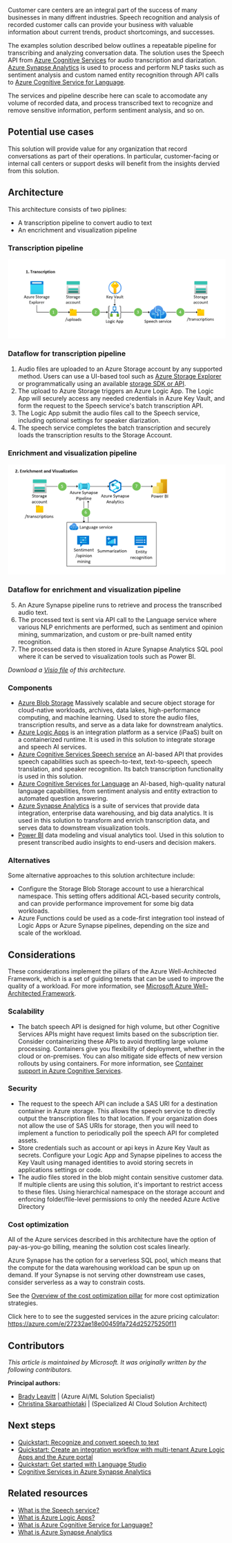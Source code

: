 Customer care centers are an integral part of the success of many businesses in many diffrent industries. Speech recognition and analysis of recorded customer calls can provide your business with valuable information about current trends, product shortcomings, and successes. 

The examples solution described below outlines a repeatable pipeline for transcribing and analyzing conversation data. The solution uses the Speech API from [Azure Cognitive Services](/azure/cognitive-services/speech-service/overview) for audio transcription and diarization. [Azure Synapse Analytics](/azure/synapse-analytics/) is used to process and perform NLP tasks such as sentiment analysis and custom named entity recognition through API calls to [Azure Cognitive Service for Language](/azure/cognitive-services/language-service/). 

The services and pipeline describe here can scale to accomodate any volume of recorded data, and process transcribed text to recognize and remove sensitive information, perform sentiment analysis, and so on.

## Potential use cases
This solution will provide value for any organization that record conversations as part of their operations. In particular, customer-facing or internal call centers or support desks will benefit from the insights dervied from this solution. 

## Architecture
This architecture consists of two piplines: 
* A transcription pipeline to convert audio to text
* An encrichment and visualization pipeline

### Transcription pipeline
![Architecture diagram: ingest and convert speech to text using Azure Cognitive Services](../media/speech-to-text-transcription-pipeline.png)

### Dataflow for transcription pipeline
1. Audio files are uploaded to an Azure Storage account by any supported method. Users can use a UI-based tool such as [Azure Storage Explorer](https://azure.microsoft.com/features/storage-explorer/) or programmatically using an available [storage SDK or API](/azure/storage/blobs/reference).
2. The upload to Azure Storage triggers an Azure Logic App. The Logic App will securely access any needed credentials in Azure Key Vault, and form the request to the Speech service's batch transcription API. 
3. The Logic App submit the audio files call to the Speech service, including optional settings for speaker diarization. 
4. The speech service completes the batch transcription and securely loads the transcription results to the Storage Account. 

### Enrichment and visualization pipeline
![Architecture diagram: transform and enrich transcribed conversations with NLP. Then serve up through visualization tools.](../media/speech-to-text-analytics-nlp-pipeline.png)

### Dataflow for enrichment and visualization pipeline
5. An Azure Synapse pipeline runs to retrieve and process the transcribed audio text. 
6. The processed text is sent via API call to the Language service where various NLP enrichments are performed, such as sentiment and opinion mining, summarization, and custom or pre-built named entity recognition. 
7. The processed data is then stored in Azure Synapse Analytics SQL pool where it can be served to visualization tools such as Power BI. 

*Download a [Visio file](https://arch-center.azureedge.net/[filename].vsdx) of this architecture.*


### Components
- [Azure Blob Storage](https://azure.microsoft.com/product-categories/storage/) Massively scalable and secure object storage for cloud-native workloads, archives, data lakes, high-performance computing, and machine learning. Used to store the audio files, transcription results, and serve as a data lake for downstream analytics. 
- [Azure Logic Apps](https://azure.microsoft.com/services/logic-apps/) is an integration platform as a service (iPaaS) built on a containerized runtime. It is used in this solution to integrate storage and speech AI services. 
- [Azure Cognitive Services Speech service](https://azure.microsoft.com/services/cognitive-services/speech-services) an AI-based API that provides speech capabilities such as speech-to-text, text-to-speech, speech translation, and speaker recognition. Its batch transcription functionality is used in this solution. 
- [Azure Cognitive Services for Language](https://azure.microsoft.com/services/cognitive-services/language-service/) an AI-based, high-quality natural language capabilities, from sentiment analysis and entity extraction to automated question answering.
- [Azure Synapse Analytics](https://azure.microsoft.com/services/synapse-analytics/) is a suite of services that provide data integration, enterprise data warehousing, and big data analytics. It is used in this solution to transform and enrich transcription data, and serves data to downstream visualization tools.
- [Power BI](https://powerbi.microsoft.com/) data modeling and visual analytics tool. Used in this solution to present transcribed audio insights to end-users and decision makers. 

### Alternatives
Some alternative approaches to this solution architecture include: 
* Configure the Storage Blob Storage account to use a hierarchical namespace. This setting offers additional ACL-based security controls, and can provide performance improvement for some big data workloads. 
* Azure Functions could be used as a code-first integration tool instead of Logic Apps or Azure Synapse pipelines, depending on the size and scale of the workload.

## Considerations
These considerations implement the pillars of the Azure Well-Architected Framework, which is a set of guiding tenets that can be used to improve the quality of a workload. For more information, see [Microsoft Azure Well-Architected Framework](/azure/architecture/framework).

### Scalability
- The batch speech API is designed for high volume, but other Cognitive Services APIs might have request limits based on the subscription tier. Consider containerizing these APIs to avoid throttling large volume processing. Containers give you flexibility of deployment, whether in the cloud or on-premises. You can also mitigate side effects of new version rollouts by using containers. For more information, see [Container support in Azure Cognitive Services](/azure/cognitive-services/cognitive-services-container-support).

### Security
- The request to the speech API can include a SAS URI for a destination container in Azure storage. This allows the speech service to directly output the transcription files to that location. If your organization does not allow the use of SAS URIs for storage, then you will need to implement a function to periodically poll the speech API for completed assets. 
- Store credentials such as account or api keys in Azure Key Vault as secrets. Configure your Logic App and Synapse pipelines to access the Key Vault using managed identities to avoid storing secrets in applications settings or code. 
- The audio files stored in the blob might contain sensitive customer data. If multiple clients are using this solution, it's important to restrict access to these files. Using hierarchical namespace on the storage account and enforcing folder/file-level permissions to only the needed Azure Active Directory 

### Cost optimization
All of the Azure services described in this architecture have the option of pay-as-you-go billing, meaning the solution cost scales linearly. 

Azure Synapse has the option for a serverless SQL pool, which means that the compute for the data warehousing workload can be spun up on demand. If your Synapse is not serving other downstream use cases, consider serverless as a way to constrain costs. 

See the [Overview of the cost optimization pillar](/azure/architecture/framework/cost/overview) for more cost optimization strategies.

Click here to to see the suggested services in the azure pricing calculator: https://azure.com/e/27232ae18e00459fa724d25275250f11


## Contributors
*This article is maintained by Microsoft. It was originally written by the following contributors.*

**Principal authors:** 
 * [Brady Leavitt](https://www.linkedin.com/in/bradyleavitt/) | (Azure AI/ML Solution Specialist)
 * [Christina Skarpathiotaki](https://www.linkedin.com/in/christinaskarpathiotaki/) | (Specialized AI Cloud Solution Architect)

## Next steps
* [Quickstart: Recognize and convert speech to text](/azure/cognitive-services/speech-service/get-started-speech-to-text?tabs=windowsinstall%2Cterminal&pivots=programming-language-python)
* [Quickstart: Create an integration workflow with multi-tenant Azure Logic Apps and the Azure portal](/azure/logic-apps/quickstart-create-first-logic-app-workflow)
* [Quickstart: Get started with Language Studio](/azure/cognitive-services/language-service/language-studio)
* [Cognitive Services in Azure Synapse Analytics](/azure/synapse-analytics/machine-learning/overview-cognitive-services)

## Related resources
- [What is the Speech service?](/azure/cognitive-services/speech-service/overview)
- [What is Azure Logic Apps?](/azure/logic-apps/logic-apps-overview)
- [What is Azure Cognitive Service for Language?](/azure/cognitive-services/language-service/overview)
- [What is Azure Synapse Analytics](/azure/synapse-analytics/overview-what-is)